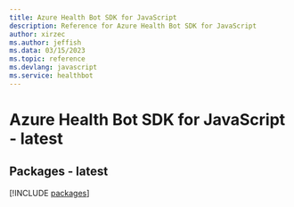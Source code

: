 ```yaml
---
title: Azure Health Bot SDK for JavaScript
description: Reference for Azure Health Bot SDK for JavaScript
author: xirzec
ms.author: jeffish
ms.data: 03/15/2023
ms.topic: reference
ms.devlang: javascript
ms.service: healthbot
---
```

# Azure Health Bot SDK for JavaScript - latest
## Packages - latest
[!INCLUDE [packages](health-bot-index.md)]